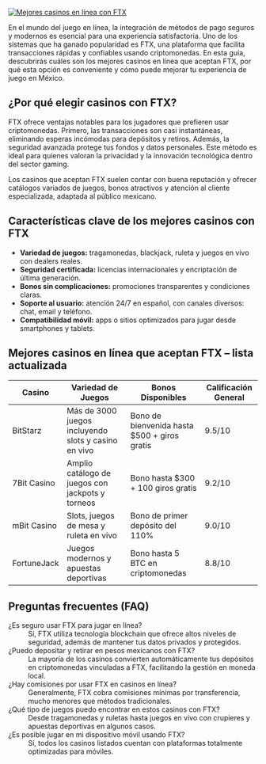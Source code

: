 [![Mejores casinos en línea con FTX](https://123-caf.pages.dev/gitsignup.png)](https://vrmoo.ru/Bt82HjjY)

<p>En el mundo del juego en línea, la integración de métodos de pago seguros y modernos es esencial para una experiencia satisfactoria. Uno de los sistemas que ha ganado popularidad es FTX, una plataforma que facilita transacciones rápidas y confiables usando criptomonedas. En esta guía, descubrirás cuáles son los mejores casinos en línea que aceptan FTX, por qué esta opción es conveniente y cómo puede mejorar tu experiencia de juego en México.</p>  <h2>¿Por qué elegir casinos con FTX?</h2> <p>FTX ofrece ventajas notables para los jugadores que prefieren usar criptomonedas. Primero, las transacciones son casi instantáneas, eliminando esperas incómodas para depósitos y retiros. Además, la seguridad avanzada protege tus fondos y datos personales. Este método es ideal para quienes valoran la privacidad y la innovación tecnológica dentro del sector gaming.</p> <p>Los casinos que aceptan FTX suelen contar con buena reputación y ofrecer catálogos variados de juegos, bonos atractivos y atención al cliente especializada, adaptada al público mexicano.</p>  <h2>Características clave de los mejores casinos con FTX</h2> <ul>   <li><strong>Variedad de juegos:</strong> tragamonedas, blackjack, ruleta y juegos en vivo con dealers reales.</li>   <li><strong>Seguridad certificada:</strong> licencias internacionales y encriptación de última generación.</li>   <li><strong>Bonos sin complicaciones:</strong> promociones transparentes y condiciones claras.</li>   <li><strong>Soporte al usuario:</strong> atención 24/7 en español, con canales diversos: chat, email y teléfono.</li>   <li><strong>Compatibilidad móvil:</strong> apps o sitios optimizados para jugar desde smartphones y tablets.</li> </ul>  <h2>Mejores casinos en línea que aceptan FTX – lista actualizada</h2> <table>   <thead>     <tr>       <th>Casino</th>       <th>Variedad de Juegos</th>       <th>Bonos Disponibles</th>       <th>Calificación General</th>     </tr>   </thead>   <tbody>     <tr>       <td>BitStarz</td>       <td>Más de 3000 juegos incluyendo slots y casino en vivo</td>       <td>Bono de bienvenida hasta $500 + giros gratis</td>       <td>9.5/10</td>     </tr>     <tr>       <td>7Bit Casino</td>       <td>Amplio catálogo de juegos con jackpots y torneos</td>       <td>Bono hasta $300 + 100 giros gratis</td>       <td>9.2/10</td>     </tr>     <tr>       <td>mBit Casino</td>       <td>Slots, juegos de mesa y ruleta en vivo</td>       <td>Bono de primer depósito del 110%</td>       <td>9.0/10</td>     </tr>     <tr>       <td>FortuneJack</td>       <td>Juegos modernos y apuestas deportivas</td>       <td>Bono hasta 5 BTC en criptomonedas</td>       <td>8.8/10</td>     </tr>   </tbody> </table>  <h2>Preguntas frecuentes (FAQ)</h2> <dl>   <dt>¿Es seguro usar FTX para jugar en línea?</dt>   <dd>Sí, FTX utiliza tecnología blockchain que ofrece altos niveles de seguridad, además de mantener tus datos privados y protegidos.</dd>    <dt>¿Puedo depositar y retirar en pesos mexicanos con FTX?</dt>   <dd>La mayoría de los casinos convierten automáticamente tus depósitos en criptomonedas vinculadas a FTX, facilitando la gestión en moneda local.</dd>    <dt>¿Hay comisiones por usar FTX en casinos en línea?</dt>   <dd>Generalmente, FTX cobra comisiones mínimas por transferencia, mucho menores que métodos tradicionales.</dd>    <dt>¿Qué tipo de juegos puedo encontrar en estos casinos con FTX?</dt>   <dd>Desde tragamonedas y ruletas hasta juegos en vivo con crupieres y apuestas deportivas en algunos casos.</dd>    <dt>¿Es posible jugar en mi dispositivo móvil usando FTX?</dt>   <dd>Sí, todos los casinos listados cuentan con plataformas totalmente optimizadas para móviles.</dd> </dl>